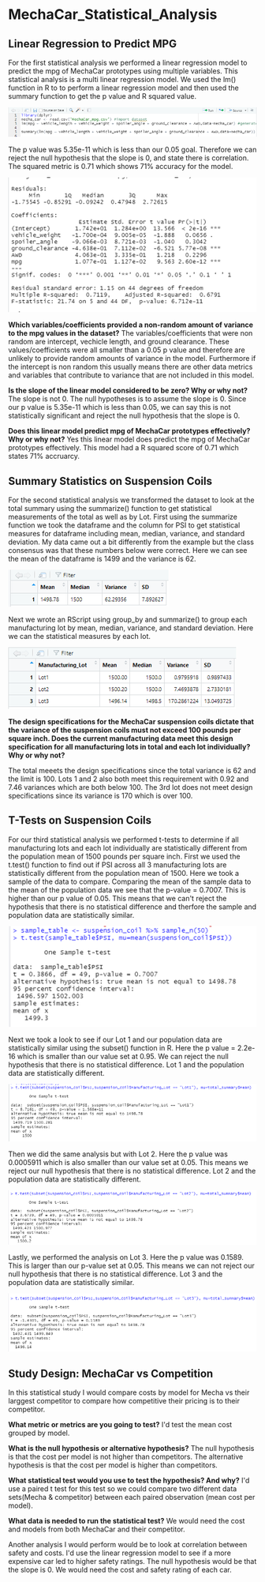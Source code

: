 # MechaCar_Statistical_Analysis

## Linear Regression to Predict MPG
For the first statistical analysis we performed a linear regression model to predict the mpg of MechaCar prototypes using multiple variables. This statistical analysis is a multi linear regression model. We used the lm() function in R to to perform a linear regression model and then used the summary function to get the p value and R squared value.

![](challenge1code.PNG)

The p value was 5.35e-11 which is less than our 0.05 goal. Therefore we can reject the null hypothesis that the slope is 0, and state there is correlation. The squared metric is 0.71 which shows 71% accuracy for the model.

![](Challenge1.PNG)

**Which variables/coefficients provided a non-random amount of variance to the mpg values in the dataset?**
The variables/coefficients that were non random are intercept, vechicle length, and ground clearance. These values/coefficients were all smaller than a 0.05 p value and therefore are unlikely to provide random amounts of variance in the model. Furthermore if the intercept is non random this usually means there are other data metrics and variables that contribute to variance that are not included in this model. 

**Is the slope of the linear model considered to be zero? Why or why not?**
The slope is not 0. The null hypotheses is to assume the slope is 0.  Since our p value is 5.35e-11 which is less than 0.05, we can say this is not statistically significant and reject the null hypothesis that the slope is 0. 

**Does this linear model predict mpg of MechaCar prototypes effectively? Why or why not?**
Yes this linear model does predict the mpg of MechaCar prototypes effectively. This model had a R squared score of 0.71 which states 71% accruarcy. 

 
## Summary Statistics on Suspension Coils
For the second statistical analysis we transformed the dataset to look at the total summary using the summarize() function to get statistical measurements of the total as well as by Lot. First using the summarize function we took the dataframe and the column for PSI to get statistical measures for dataframe including mean, median, variance, and standard deviation. My data came out a bit differently from the example but the class consensus was that these numbers below were correct.  Here we can see the mean of the dataframe is 1499 and the variance is 62. 

![](total_summary.PNG)

Next we wrote an RScript using group_by and summarize() to group each manufacturing lot by mean, median, variance, and standard deviation. Here we can the statistical measures by each lot. 

![](lot_summary.PNG)

**The design specifications for the MechaCar suspension coils dictate that the variance of the suspension coils must not exceed 100 pounds per square inch. Does the current manufacturing data meet this design specification for all manufacturing lots in total and each lot individually? Why or why not?**

The total meeets the design specifications since the total variance is 62 and the limit is 100.  Lots 1 and 2 also both meet this requirement with 0.92 and 7.46 variances which are both below 100. The 3rd lot does not meet design specifications since its variance is 170 which is over 100.

## T-Tests on Suspension Coils
For our third statistical analysis we performed t-tests to determine if all manufacturing lots and each lot individually are statistically different from the population mean of 1500 pounds per square inch. First we used the t.test() function to find out if PSI across all 3 manufacturing lots are statistically different from the population mean of 1500. Here we took a sample of the data to compare. Comparing the mean of the sample data to the mean of the population data we see that the p-value = 0.7007. This is higher than our p value of 0.05.  This means that we can't reject the hypothesis that there is no statistical difference and therfore the sample and population data are statistically similar. 

![](ttest.PNG)

Next we took a look to see if our Lot 1 and our population data are statistically similar using the subset() function in R.  Here the p value = 2.2e-16 which is smaller than our value set at 0.95. We can reject the null hypothesis that there is no statistical difference. Lot 1 and the population data are statistically different.

![](ttestlot1.PNG)

Then we did the same analysis but with Lot 2. Here the p value was 0.0005911 which is also smaller than our value set at 0.05. This means we reject our null hypothesis that there is no statistical difference. Lot 2 and the population data are statistically different. 

![](ttestlot2.PNG)

Lastly, we performed the analysis on Lot 3. Here the p value was 0.1589. This is larger than our p-value set at 0.05. This means we can not reject our null hypothesis that there is no statistical difference. Lot 3 and the population data are statistically similar. 

![](ttestlot3.PNG)


## Study Design: MechaCar vs Competition

In this statistical study I would compare costs by model for Mecha vs their larggest competitor to compare how competitive their pricing is to their competitor. 

**What metric or metrics are you going to test?**
I'd test the mean cost grouped by model.

**What is the null hypothesis or alternative hypothesis?**
The null hypothesis is that the cost per model is not higher than competitors. The alternative hypothesis is that the cost per model is higher than competitors.

**What statistical test would you use to test the hypothesis? And why?**
I'd use a paired t test for this test so we could compare two different data sets(Mecha & competitor) between each paired observation (mean cost per model). 

**What data is needed to run the statistical test?**
We would need the cost and models from both MechaCar and their competitor. 

Another analysis I would perform would be to look at correlation between safety and costs. I'd use the linear regression model to see if a more expensive car led to higher safety ratings. The null hypothesis would be that the slope is 0. We would need the cost and safety rating of each car.
